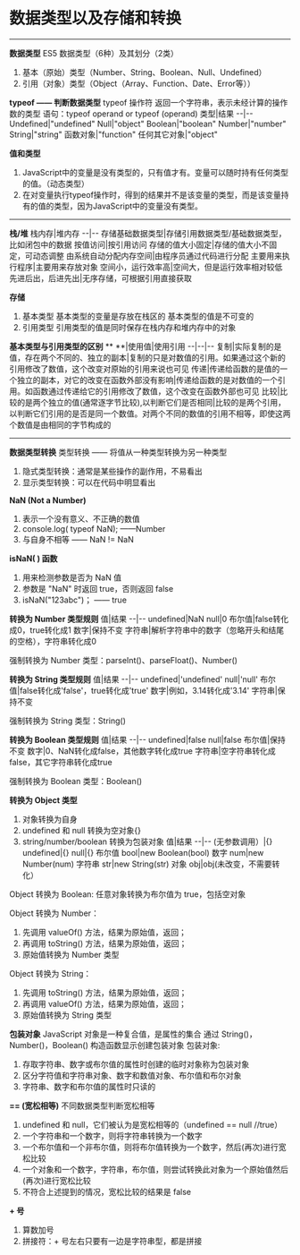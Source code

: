 ﻿# 数据类型以及存储和转换

---

**数据类型**
ES5 数据类型（6种）及其划分（2类）
1. 基本（原始）类型（Number、String、Boolean、Null、Undefined）
2. 引用（对象）类型（Object（Array、Function、Date、Error等））

**typeof —— 判断数据类型**
typeof 操作符
返回一个字符串，表示未经计算的操作数的类型
语句：typeof operand  or  typeof (operand)
类型|结果
--|--
Undefined|"undefined"
Null|"object"
Boolean|"boolean"
Number|"number"
String|"string"
函数对象|"function"
任何其它对象|"object"

**值和类型**
1. JavaScript中的变量是没有类型的，只有值才有。变量可以随时持有任何类型的值。（动态类型）
2. 在对变量执行typeof操作时，得到的结果并不是该变量的类型，而是该变量持有的值的类型，因为JavaScript中的变量没有类型。

---

**栈/堆**
栈内存|堆内存
--|--
存储基础数据类型|存储引用数据类型/基础数据类型，比如闭包中的数据
按值访问|按引用访问
存储的值大小固定|存储的值大小不固定，可动态调整
由系统自动分配内存空间|由程序员通过代码进行分配
主要用来执行程序|主要用来存放对象
空间小，运行效率高|空间大，但是运行效率相对较低
先进后出，后进先出|无序存储，可根据引用直接获取

**存储**
1. 基本类型
基本类型的变量是存放在栈区的
基本类型的值是不可变的
2. 引用类型
引用类型的值是同时保存在栈内存和堆内存中的对象

**基本类型与引用类型的区别**
**  **|使用值|使用引用
--|--|--
复制|实际复制的是值，存在两个不同的、独立的副本|复制的只是对数值的引用。如果通过这个新的引用修改了数值，这个改变对原始的引用来说也可见
传递|传递给函数的是值的一个独立的副本，对它的改变在函数外部没有影响|传递给函数的是对数值的一个引用。如函数通过传递给它的引用修改了数值，这个改变在函数外部也可见
比较|比较的是两个独立的值(通常逐字节比较),以判断它们是否相同|比较的是两个引用，以判断它们引用的是否是同一个数值。对两个不同的数值的引用不相等，即使这两个数值是由相同的字节构成的

---

**数据类型转换**
类型转换 —— 将值从一种类型转换为另一种类型
1. 隐式类型转换：通常是某些操作的副作用，不易看出
2. 显示类型转换：可以在代码中明显看出

**NaN (Not a Number)**
1. 表示一个没有意义、不正确的数值
2. console.log( typeof NaN);  ——Number
3. 与自身不相等  —— NaN != NaN

**isNaN( ) 函数**
1. 用来检测参数是否为 NaN 值
2. 参数是 "NaN" 时返回 true，否则返回 false
3. isNaN("123abc")；  —— true

**转换为 Number 类型规则**
值|结果
--|--
undefined|NaN
null|0
布尔值|false转化成0，true转化成1
数字|保持不变
字符串|解析字符串中的数字（忽略开头和结尾的空格），字符串转化成0

强制转换为 Number 类型：parseInt()、parseFloat()、Number()

**转换为 String 类型规则**
值|结果
--|--
undefined|'undefined'
null|'null'
布尔值|false转化成'false'，true转化成'true'
数字|例如，3.14转化成'3.14'
字符串|保持不变

强制转换为 String 类型：String()

**转换为 Boolean 类型规则**
值|结果
--|--
undefined|false
null|false
布尔值|保持不变
数字|0、NaN转化成false，其他数字转化成true
字符串|空字符串转化成false，其它字符串转化成true

强制转换为 Boolean 类型：Boolean()

**转换为 Object 类型**
1. 对象转换为自身
2. undefined 和 null 转换为空对象{}
3. string/number/boolean 转换为包装对象
值|结果
--|--
(无参数调用）|{}
undefined|{}
null|{}
布尔值 bool|new Boolean(bool)
数字 num|new Number(num)
字符串 str|new String(str)
对象 obj|obj(未改变，不需要转化）

Object 转换为 Boolean:
任意对象转换为布尔值为 true，包括空对象

Object 转换为 Number：
1. 先调用 valueOf() 方法，结果为原始值，返回；
2. 再调用 toString() 方法，结果为原始值，返回；
3. 原始值转换为 Number 类型

Object 转换为 String：
1. 先调用 toString() 方法，结果为原始值，返回；
2. 再调用 valueOf() 方法，结果为原始值，返回；
3. 原始值转换为 String 类型

**包装对象**
JavaScript 对象是一种复合值，是属性的集合
通过 String()，Number()，Boolean() 构造函数显示创建包装对象
包装对象:
1. 存取字符串、数字或布尔值的属性时创建的临时对象称为包装对象
2. 区分字符值和字符串对象、数字和数值对象、布尔值和布尔对象
3. 字符串、数字和布尔值的属性时只读的

**== (宽松相等)**
不同数据类型判断宽松相等
1. undefined 和 null，它们被认为是宽松相等的（undefined == null //true）
2. 一个字符串和一个数字，则将字符串转换为一个数字
3. 一个布尔值和一个非布尔值，则将布尔值转换为一个数字，然后(再次)进行宽松比较
4.  一个对象和一个数字，字符串，布尔值，则尝试转换此对象为一个原始值然后(再次)进行宽松比较
5. 不符合上述提到的情况，宽松比较的结果是 false

**+ 号**
1. 算数加号
2. 拼接符：+ 号左右只要有一边是字符串型，都是拼接













